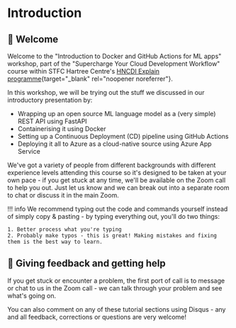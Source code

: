 # Introduction

## :wave: Welcome

Welcome to the "Introduction to Docker and GitHub Actions for ML apps" workshop, part of the "Supercharge Your Cloud Development Workflow" course within STFC Hartree Centre's [HNCDI Explain programme](https://www.hartree.stfc.ac.uk/digital-innovation/hartree-national-centre-for-digital-innovation/explain/){target="_blank" rel="noopener noreferrer"}.

In this workshop, we will be trying out the stuff we discussed in our introductory presentation by:

* Wrapping up an open source ML language model as a (very simple) REST API using FastAPI
* Containerising it using Docker
* Setting up a Continuous Deployment (CD) pipeline using GitHub Actions
* Deploying it all to Azure as a cloud-native source using Azure App Service

We've got a variety of people from different backgrounds with different experience levels attending this course so it's designed to be taken at your own pace - if you get stuck at any time, we'll be available on the Zoom call to help you out. Just let us know and we can break out into a separate room to chat or discuss it in the main Zoom.

!!! info
    We recommend typing out the code and commands yourself instead of simply copy & pasting - by typing everything out, you'll do two things:

    1. Better process what you're typing
    2. Probably make typos - this is great! Making mistakes and fixing them is the best way to learn.

## :speech_balloon: Giving feedback and getting help

If you get stuck or encounter a problem, the first port of call is to message or chat to us in the Zoom call - we can talk through your problem and see what's going on.

You can also comment on any of these tutorial sections using Disqus - any and all feedback, corrections or questions are very welcome!
